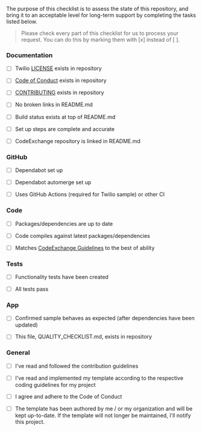 The purpose of this checklist is to assess the state of this repository, and bring it to an acceptable level for long-term support by completing the tasks listed below.

> Please check every part of this checklist for us to process your request. You can do this by marking them with [x] instead of [ ].

### Documentation

- [ ] Twilio [LICENSE](https://github.com/twilio-labs/code-exchange/blob/master/LICENSE) exists in repository

- [ ] [Code of Conduct](https://github.com/twilio-labs/.github/blob/master/CODE_OF_CONDUCT.md) exists in repository

- [ ] [CONTRIBUTING](https://github.com/twilio-labs/.github/blob/master/CONTRIBUTING.md) exists in repository 

- [ ] No broken links in README.md

- [ ] Build status exists at top of README.md

- [ ] Set up steps are complete and accurate

- [ ] CodeExchange repository is linked in README.md

### GitHub

- [ ] Dependabot set up

- [ ] Dependabot automerge set up

- [ ] Uses GitHub Actions (required for Twilio sample) or other CI

### Code

- [ ] Packages/dependencies are up to date

- [ ] Code compiles against latest packages/dependencies

- [ ] Matches [CodeExchange Guidelines](https://github.com/twilio-labs/code-exchange/tree/master/guidelines) to the best of ability

### Tests

- [ ] Functionality tests have been created

- [ ] All tests pass

### App

- [ ] Confirmed sample behaves as expected (after dependencies have been updated)

- [ ] This file, QUALITY_CHECKLIST.md, exists in repository

### General

- [ ] I've read and followed the contribution guidelines

- [ ] I've read and implemented my template according to the respective coding guidelines for my project

- [ ] I agree and adhere to the Code of Conduct

- [ ] The template has been authored by me / or my organization and will be kept up-to-date. If the template will not longer be maintained, I'll notify this project.
